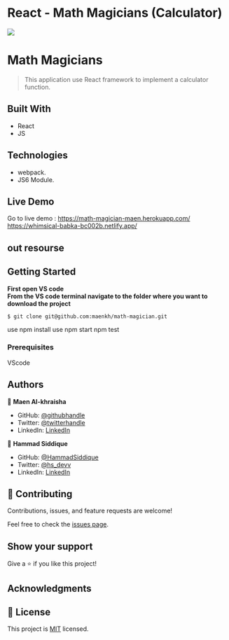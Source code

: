 # React - Math Magicians (Calculator)

![](https://img.shields.io/badge/Microverse-blueviolet)

# Math Magicians

> This application use React framework to implement a calculator function.

## Built With

- React 
- JS


## Technologies

- webpack.
- JS6 Module.

## Live Demo 

Go to live demo : 
https://math-magician-maen.herokuapp.com/
https://whimsical-babka-bc002b.netlify.app/

## out resourse

## Getting Started


**First open VS code**<br/>
**From the VS code terminal navigate to the folder where you want to download the project**<br/>
```
$ git clone git@github.com:maenkh/math-magician.git
```
use npm install
use npm start
npm test


### Prerequisites
VScode


## Authors

👤 **Maen Al-khraisha**

- GitHub: [@githubhandle](https://github.com/maen1980)
- Twitter: [@twitterhandle](https://twitter.com/AlkhryshaM)
- LinkedIn: [LinkedIn](https://www.linkedin.com/in/ma-en-mohammad-303930100/)

👤 **Hammad Siddique**

- GitHub: [@HammadSiddique](https://github.com/HammadSiddique)
- Twitter: [@hs_devv](https://twitter.com/hs_devv)
- LinkedIn: [LinkedIn](https://www.linkedin.com/in/hammad-siddique-6a5469231/)

## 🤝 Contributing

Contributions, issues, and feature requests are welcome!

Feel free to check the [issues page](../../issues/).

## Show your support

Give a ⭐️ if you like this project!

## Acknowledgments



## 📝 License

This project is [MIT](./MIT.md) licensed.
